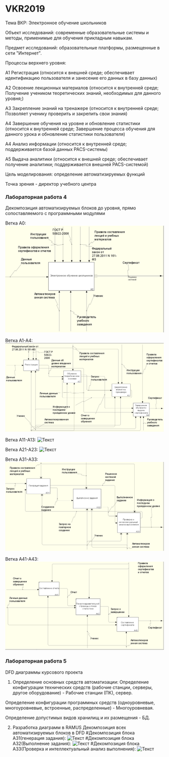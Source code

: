 # VKR2019
Тема ВКР: Электронное обучение школьников

Объект исследований: современные образовательные системы и методы, применимые для обучения прикладным навыкам.

Предмет исследований: образовательные платформы, размещенные в сети "Интернет".

Процессы верхнего уровня:

А1 Регистрация (относится к внешней среде; обеспечивает идентификацию пользователя и занесение его данных в базу данных)

А2 Освоение лекционных материалов (относится к внутренней среде; Получение учеником теоретических знаний, необходимых для данного уровня;)

А3 Закрепление знаний на тренажере (относится к внутренней среде; Позволяет ученику проверить и закрепить свои знания)

А4 Завершение обучения на уровне и обновление статистики (относится к внутренней среде; Завершение процесса обучения для данного урока и обновление статистики пользователя)

А4 Анализ информации (относится к внутренней среде; поддерживается базой данных PACS-системы)

А5 Выдача аналитики (относится к внешней среде; обеспечивает получение аналитики; поддерживается внешней PACS-системой)

Цель моделирования: определение автоматизируемых функций

Точка зрения - директор учебного центра

### Лабораторная работа 4
Декомпозиция автоматизируемых блоков до уровня, прямо сопоставляемого с программными модулями

Ветка А0:
![Текст](https://github.com/DenisKolgatin/SkladForCurs/blob/master/A02.png)

Ветка А1-А4:
![Текст](https://github.com/DenisKolgatin/SkladForCurs/blob/master/A1-3.png)

Ветка А11-А13:
![Текст](https://github.com/DenisKolgatin/SkladForCurs/blob/master/%D0%B011.png)

Ветка А21-А23:
![Текст](https://github.com/DenisKolgatin/SkladForCurs/blob/master/%D0%B021-23.png)

Ветка А31-А33:
![Текст](https://github.com/DenisKolgatin/SkladForCurs/blob/master/A3133(2).png)

Ветка А41-А43:
![Текст](https://github.com/DenisKolgatin/SkladForCurs/blob/master/%D0%9041.png)

### Лабораторная работа 5
 DFD диаграммы курсового проекта
1. Определение основных средств автоматизации:
Определение конфигурации технических средств (рабочие станции, серверы, другое оборудование) - Рабочие станции (ПК), сервер.

Определение конфигурации программных средств (одноуровневые, многоуровневые, встроенные, распределенные) - Многоуровневая.

Определение допустимых видов хранилищ и их размещения - БД.

2. Разработка диаграмм в RAMUS
Декомпозиция всех автоматизируемых блоков в DFD 
#Декомпозиция блока A31(генерация задания): 
![Текст](https://github.com/DenisKolgatin/SkladForCurs/blob/master/%D0%B031dfd.png)
#Декомпозиция блока A32(Выполнение задания): 
![Текст](https://github.com/DenisKolgatin/SkladForCurs/blob/master/%D0%B032dfd.png)
#Декомпозиция блока A33(Проверка и интеллектуальный анализ выполнения): 
![Текст](https://github.com/DenisKolgatin/SkladForCurs/blob/master/%D0%B033dfd.png)
